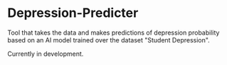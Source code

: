 # Depression-Predicter
Tool that takes the data and makes predictions of depression probability based on an AI model trained over the dataset "Student Depression".

Currently in development.
